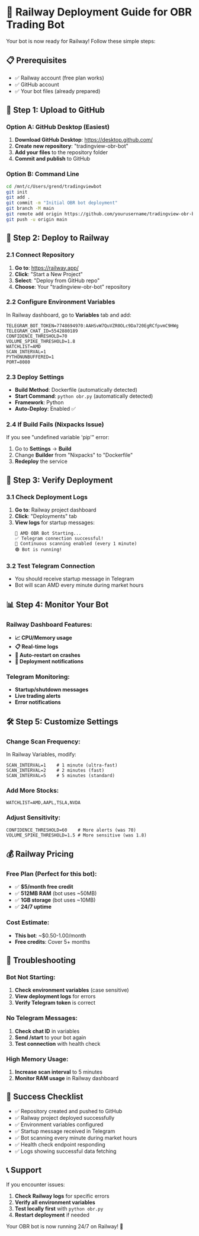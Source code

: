 # 🚀 Railway Deployment Guide for OBR Trading Bot

Your bot is now ready for Railway! Follow these simple steps:

## 📋 Prerequisites
- ✅ Railway account (free plan works)
- ✅ GitHub account
- ✅ Your bot files (already prepared)

## 🔧 Step 1: Upload to GitHub

### Option A: GitHub Desktop (Easiest)
1. **Download GitHub Desktop**: https://desktop.github.com/
2. **Create new repository**: "tradingview-obr-bot"
3. **Add your files** to the repository folder
4. **Commit and publish** to GitHub

### Option B: Command Line
```bash
cd /mnt/c/Users/grend/tradingviewbot
git init
git add .
git commit -m "Initial OBR bot deployment"
git branch -M main
git remote add origin https://github.com/yourusername/tradingview-obr-bot.git
git push -u origin main
```

## 🚂 Step 2: Deploy to Railway

### 2.1 Connect Repository
1. **Go to**: https://railway.app/
2. **Click**: "Start a New Project"
3. **Select**: "Deploy from GitHub repo"
4. **Choose**: Your "tradingview-obr-bot" repository

### 2.2 Configure Environment Variables
In Railway dashboard, go to **Variables** tab and add:

```
TELEGRAM_BOT_TOKEN=7748694970:AAHSvW7QuVZR0OLc9Da720EgRCfpvmC9HWg
TELEGRAM_CHAT_ID=5542880189
CONFIDENCE_THRESHOLD=70
VOLUME_SPIKE_THRESHOLD=1.8
WATCHLIST=AMD
SCAN_INTERVAL=1
PYTHONUNBUFFERED=1
PORT=8080
```

### 2.3 Deploy Settings
- **Build Method**: Dockerfile (automatically detected)
- **Start Command**: `python obr.py` (automatically detected)
- **Framework**: Python
- **Auto-Deploy**: Enabled ✅

### 2.4 If Build Fails (Nixpacks Issue)
If you see "undefined variable 'pip'" error:
1. Go to **Settings** → **Build**
2. Change **Builder** from "Nixpacks" to "Dockerfile"
3. **Redeploy** the service

## 🎯 Step 3: Verify Deployment

### 3.1 Check Deployment Logs
1. **Go to**: Railway project dashboard
2. **Click**: "Deployments" tab
3. **View logs** for startup messages:
   ```
   🤖 AMD OBR Bot Starting...
   ✅ Telegram connection successful!
   🔄 Continuous scanning enabled (every 1 minute)
   🟢 Bot is running!
   ```

### 3.2 Test Telegram Connection
- You should receive startup message in Telegram
- Bot will scan AMD every minute during market hours

## 📊 Step 4: Monitor Your Bot

### Railway Dashboard Features:
- **📈 CPU/Memory usage**
- **📋 Real-time logs**
- **🔄 Auto-restart on crashes**
- **📱 Deployment notifications**

### Telegram Monitoring:
- **Startup/shutdown messages**
- **Live trading alerts**
- **Error notifications**

## 🛠️ Step 5: Customize Settings

### Change Scan Frequency:
In Railway Variables, modify:
```
SCAN_INTERVAL=1    # 1 minute (ultra-fast)
SCAN_INTERVAL=2    # 2 minutes (fast)
SCAN_INTERVAL=5    # 5 minutes (standard)
```

### Add More Stocks:
```
WATCHLIST=AMD,AAPL,TSLA,NVDA
```

### Adjust Sensitivity:
```
CONFIDENCE_THRESHOLD=60    # More alerts (was 70)
VOLUME_SPIKE_THRESHOLD=1.5 # More sensitive (was 1.8)
```

## 💰 Railway Pricing

### Free Plan (Perfect for this bot):
- ✅ **$5/month free credit**
- ✅ **512MB RAM** (bot uses ~50MB)
- ✅ **1GB storage** (bot uses ~10MB)
- ✅ **24/7 uptime**

### Cost Estimate:
- **This bot**: ~$0.50-1.00/month
- **Free credits**: Cover 5+ months

## 🔧 Troubleshooting

### Bot Not Starting:
1. **Check environment variables** (case sensitive)
2. **View deployment logs** for errors
3. **Verify Telegram token** is correct

### No Telegram Messages:
1. **Check chat ID** in variables
2. **Send /start** to your bot again
3. **Test connection** with health check

### High Memory Usage:
1. **Increase scan interval** to 5 minutes
2. **Monitor RAM usage** in Railway dashboard

## 🎉 Success Checklist

- ✅ Repository created and pushed to GitHub
- ✅ Railway project deployed successfully
- ✅ Environment variables configured
- ✅ Startup message received in Telegram
- ✅ Bot scanning every minute during market hours
- ✅ Health check endpoint responding
- ✅ Logs showing successful data fetching

## 📞 Support

If you encounter issues:
1. **Check Railway logs** for specific errors
2. **Verify all environment variables**
3. **Test locally first** with `python obr.py`
4. **Restart deployment** if needed

Your OBR bot is now running 24/7 on Railway! 🚀